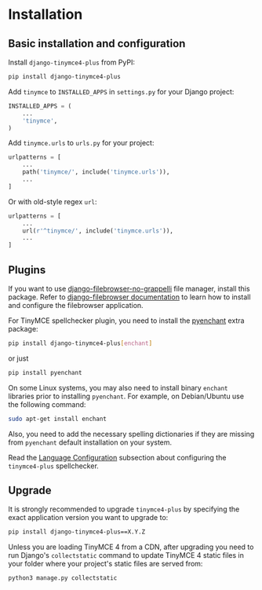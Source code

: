 # Installation

## Basic installation and configuration

Install `django-tinymce4-plus` from PyPI:

```bash
pip install django-tinymce4-plus
```

Add `tinymce` to `INSTALLED_APPS` in `settings.py` for your Django project:

```python
INSTALLED_APPS = (
    ...
    'tinymce',
)
```

Add `tinymce.urls` to `urls.py` for your project:

```python
urlpatterns = [
    ...
    path('tinymce/', include('tinymce.urls')),
    ...
]
```

Or with old-style regex `url`:

```python
urlpatterns = [
    ...
    url(r'^tinymce/', include('tinymce.urls')),
    ...
]
```

## Plugins

If you want to use [django-filebrowser-no-grappelli](https://github.com/smacker/django-filebrowser-no-grappelli) file manager, install this package. Refer to [django-filebrowser documentation](https://github.com/sehmaschine/django-filebrowser) to learn how to install and configure the filebrowser application.

For TinyMCE spellchecker plugin, you need to install the [pyenchant](https://pythonhosted.org/pyenchant/) extra package:

```bash
pip install django-tinymce4-plus[enchant]
```

or just 

```bash
pip install pyenchant
```

On some Linux systems, you may also need to install binary `enchant` libraries prior to installing `pyenchant`. For example, on Debian/Ubuntu use the following command:

```bash
sudo apt-get install enchant
```

Also, you need to add the necessary spelling dictionaries if they are missing from `pyenchant` default installation on your system.

Read the [Language Configuration](configuration.md#language-configuration) subsection about configuring the `tinymce4-plus` spellchecker.

## Upgrade

It is strongly recommended to upgrade `tinymce4-plus` by specifying the exact application version you want to upgrade to:

```bash
pip install django-tinymce4-plus==X.Y.Z
```

Unless you are loading TinyMCE 4 from a CDN, after upgrading you need to run Django's `collectstatic` command to update TinyMCE 4 static files in your folder where your project's static files are served from:

```bash
python3 manage.py collectstatic
```
